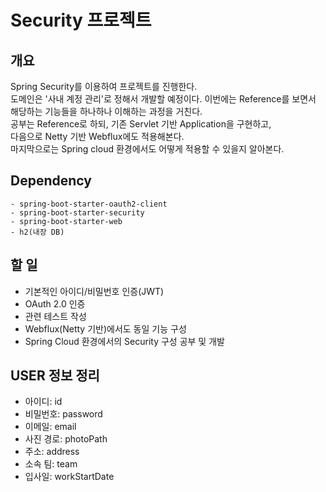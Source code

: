 # Security 프로젝트

## 개요
Spring Security를 이용하여 프로젝트를 진행한다.  
도메인은 '사내 계정 관리'로 정해서 개발할 예정이다.
이번에는 Reference를 보면서 해당하는 기능들을 하나하나 이해하는 과정을 거친다.  
공부는 Reference로 하되, 기존 Servlet 기반 Application을 구현하고,  
다음으로 Netty 기반 Webflux에도 적용해본다.  
마지막으로는 Spring cloud 환경에서도 어떻게 적용할 수 있을지 알아본다.  

## Dependency
```
- spring-boot-starter-oauth2-client
- spring-boot-starter-security
- spring-boot-starter-web
- h2(내장 DB)
```

## 할 일
- 기본적인 아이디/비밀번호 인증(JWT)
- OAuth 2.0 인증
- 관련 테스트 작성
- Webflux(Netty 기반)에서도 동일 기능 구성
- Spring Cloud 환경에서의 Security 구성 공부 및 개발
            
## USER 정보 정리
- 아이디: id
- 비밀번호: password
- 이메일: email
- 사진 경로: photoPath
- 주소: address
- 소속 팀: team
- 입사일: workStartDate
            